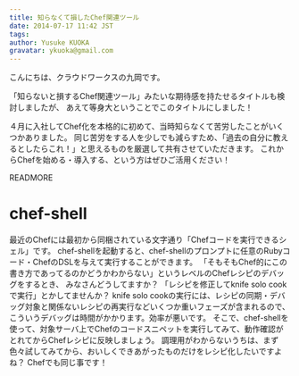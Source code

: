```yaml
---
title: 知らなくて損したChef関連ツール
date: 2014-07-17 11:42 JST
tags:
author: Yusuke KUOKA
gravatar: ykuoka@gmail.com
---
```


こんにちは、クラウドワークスの九岡です。

「知らないと損するChef関連ツール」みたいな期待感を持たせるタイトルも検討しましたが、
あえて等身大ということでこのタイトルにしました！

４月に入社してChef化を本格的に初めて、当時知らなくて苦労したことがいくつかありました。
同じ苦労をする人を少しでも減らすため、「過去の自分に教えるとしたらこれ！」と思えるものを厳選して共有させていただきます。
これからChefを始める・導入する、という方はぜひご活用ください！

READMORE

# chef-shell

最近のChefには最初から同梱されている文字通り「Chefコードを実行できるシェル」です。
chef-shellを起動すると、chef-shellのプロンプトに任意のRubyコード・ChefのDSLを与えて実行することができます。
「そもそもChef的にこの書き方であってるのかどうかわからない」というレベルのChefレシピのデバッグをするとき、
みなさんどうしてますか？
「レシピを修正してknife solo cookで実行」とかしてませんか？
knife solo cookの実行には、レシピの同期・デバッグ対象と関係ないレシピの再実行などいくつか重いフェーズが含まれるので、
こういうデバッグは時間がかかります。効率が悪いです。
そこで、chef-shellを使って、対象サーバ上でChefのコードスニペットを実行してみて、動作確認がとれてからChefレシピに反映しましょう。
調理用がわからないうちは、まず色々試してみてから、おいしくできあがったものだけをレシピ化したいですよね？
Chefでも同じ事です！
